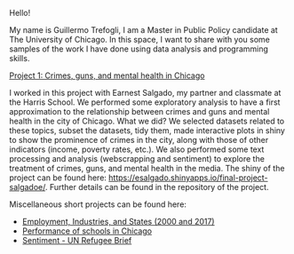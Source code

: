 Hello!

My name is Guillermo Trefogli, I am a Master in Public Policy candidate at The University of Chicago. In this space, I want to share with you some samples of the work I have done using data analysis and programming skills.

[Project 1: Crimes, guns, and mental health in Chicago](https://github.com/GTrefogliW/Crime-guns-and-mental-health-in-Chicago)

I worked in this project with Earnest Salgado, my partner and classmate at the Harris School. We performed some exploratory analysis to have a first approximation to the relationship between crimes and guns and mental health in the city of Chicago. What we did? We selected datasets related to these topics, subset the datasets, tidy them, made interactive plots in shiny to show the prominence of crimes in the city, along with those of other indicators (income, poverty rates, etc.). We also performed some text processing and analysis (webscrapping and sentiment) to explore the treatment of crimes, guns, and mental health in the media. The shiny of the project can be found here: https://esalgado.shinyapps.io/final-project-salgadoe/. Further details can be found in the repository of the project.

Miscellaneous short projects can be found here:

- [Employment, Industries, and States (2000 and 2017)](https://github.com/GTrefogliW/Employment-Industries-and-States-2000-and-2017-)
- [Performance of schools in Chicago](https://github.com/GTrefogliW/Schools-performance-in-Chicago)
- [Sentiment - UN Refugee Brief](https://github.com/GTrefogliW/Sentiment---UN-Refugee-Newsletter)
